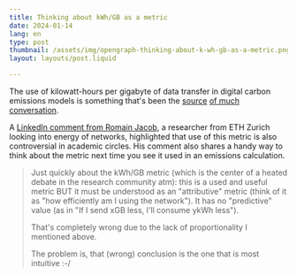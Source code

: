 ```yaml
---
title: Thinking about kWh/GB as a metric
date: 2024-01-14
lang: en
type: post
thumbnail: /assets/img/opengraph-thinking-about-k-wh-gb-as-a-metric.png
layout: layouts/post.liquid

---
```


The use of kilowatt-hours per gigabyte of data transfer in digital carbon emissions models is something that's been the [source](https://fershad.com/writing/is-data-the-best-proxy-for-website-carbon-emissions/) [of much](https://www.debugbear.com/blog/website-carbon-emissions) [conversation](https://calendar.perfplanet.com/2023/why-web-perf-tools-should-be-reporting-website-carbon-emissions/).

A [LinkedIn comment from Romain Jacob](https://www.linkedin.com/feed/update/urn:li:activity:7148980432062078976?commentUrn=urn%3Ali%3Acomment%3A%28activity%3A7148980432062078976%2C7148990576980381697%29&replyUrn=urn%3Ali%3Acomment%3A%28activity%3A7148980432062078976%2C7150229582372143105%29&dashCommentUrn=urn%3Ali%3Afsd_comment%3A%287148990576980381697%2Curn%3Ali%3Aactivity%3A7148980432062078976%29&dashReplyUrn=urn%3Ali%3Afsd_comment%3A%287150229582372143105%2Curn%3Ali%3Aactivity%3A7148980432062078976%29), a researcher from ETH Zurich looking into energy of networks, highlighted that use of this metric is also controversial in academic circles. His comment also shares a handy way to think about the metric next time you see it used in an emissions calculation.

> Just quickly about the kWh/GB metric (which is the center of a heated debate in the research community atm): this is a used and useful metric BUT it must be understood as an "attributive" metric (think of it as "how efficiently am I using the network"). It has no "predictive" value (as in "If I send xGB less, I'll consume ykWh less").
>
> That's completely wrong due to the lack of proportionality I mentioned above.
>
> The problem is, that (wrong) conclusion is the one that is most intuitive :-/
